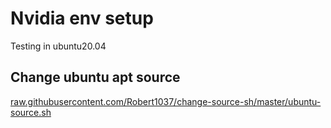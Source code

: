 # Nvidia env setup

Testing in ubuntu20.04

## Change ubuntu apt source

[raw.githubusercontent.com/Robert1037/change-source-sh/master/ubuntu-source.sh]( https://raw.githubusercontent.com/Robert1037/change-source-sh/master/ubuntu-source.sh )
